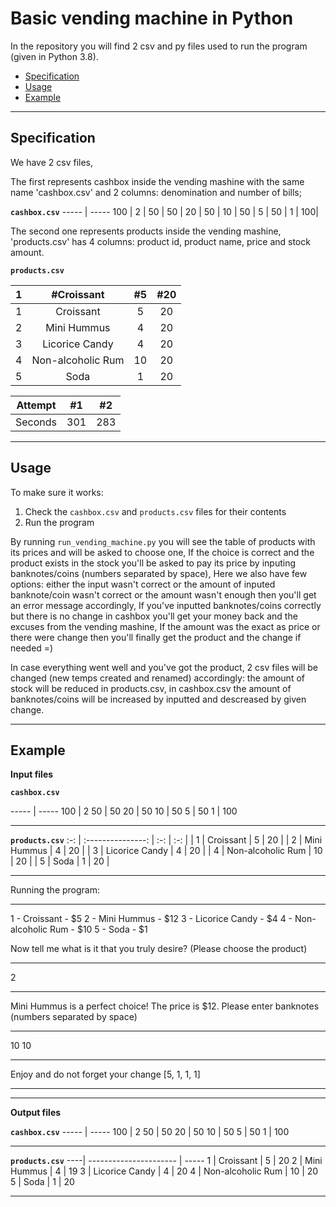 # Basic vending machine in Python

In the repository you will find 2 csv and py files used to run the program (given in Python 3.8).

- [Specification](#specification)
- [Usage](#usage)
- [Example](#example)

--------------------------------------------------------------------------------

## Specification

We have 2 csv files,

The first represents cashbox inside the vending mashine with the same name 'cashbox.csv' and 2 columns: denomination and number of bills;

**`cashbox.csv`**
----- | -----
100   | 2  |
50    | 50 |
20    | 50 |
10    | 50 |
5     | 50 |
1     | 100|

The second one represents products inside the vending mashine, 'products.csv' has 4 columns: product id, product name, price and stock amount.

**`products.csv`**

|  1  | #Croissant        |  #5 |  #20 |
| :--:| :---------------: | :--:| :--: |
|  1  | Croissant         |  5  |  20  |
|  2  | Mini Hummus       |  4  |  20  |
|  3  | Licorice Candy    |  4  |  20  |
|  4  | Non-alcoholic Rum |  10 |  20  |
|  5  | Soda              |  1  |  20  |


| Attempt | #1  | #2  |
| :-----: | :-: | :-: |
| Seconds | 301 | 283 |


--------------------------------------------------------------------------------

## Usage

To make sure it works:

1. Check the `cashbox.csv` and `products.csv` files for their contents
2. Run the program


By running `run_vending_machine.py` you will see the table of products with its prices and will be asked to choose one,
If the choice is correct and the product exists in the stock you'll be asked to pay its price by inputing banknotes/coins (numbers separated by space),
Here we also have few options: either the input wasn't correct or the amount of inputed banknote/coin wasn't correct or the amount wasn't enough then you'll get an error message accordingly, 
If you've inputted banknotes/coins correctly but there is no change in cashbox you'll get your money back and the excuses from the vending mashine,
If the amount was the exact as price or there were change then you'll finally get the product and the change if needed =)

In case everything went well and you've got the product, 2 csv files will be changed (new temps created and renamed) accordingly: the amount of stock will be reduced in products.csv, in cashbox.csv the amount of banknotes/coins will be increased by inputted and descreased by given change. 


--------------------------------------------------------------------------------

## Example

**Input files**

**`cashbox.csv`**

----- | -----
100   | 2
50    | 50
20    | 50
10    | 50
5     | 50
1     | 100

--------------------------------------------------------------------

**`products.csv`**
:-: | :---------------: | :-: | :-: |
| 1 | Croissant         | 5   | 20  |
| 2 | Mini Hummus       | 4   | 20  |
| 3 | Licorice Candy    | 4   | 20  |
| 4 | Non-alcoholic Rum | 10  | 20  |
| 5 | Soda              | 1   | 20  |

--------------------------------------------------------------------

Running the program:

----------------------------------------------
1 - Croissant - $5
2 - Mini Hummus - $12
3 - Licorice Candy - $4
4 - Non-alcoholic Rum - $10
5 - Soda - $1

Now tell me what is it that you truly desire? 
(Please choose the product)

----------------------------------------------
2

----------------------------------------------

Mini Hummus is a perfect choice! The price is $12. Please enter banknotes (numbers separated by space)

----------------------------------------------
10 10

----------------------------------------------

Enjoy and do not forget your change [5, 1, 1, 1]

----------------------------------------------


--------------------------------------------------------------------------------

**Output files**


**`cashbox.csv`**
----- | -----
100   | 2
50    | 50
20    | 50
10    | 50
5     | 50
1     | 100

--------------------------------------------------------------------

**`products.csv`**
----| ---------------------- | -----
1   | Croissant         | 5  | 20
2   | Mini Hummus       | 4  | 19
3   | Licorice Candy    | 4  | 20
4   | Non-alcoholic Rum | 10 | 20
5   | Soda              | 1  | 20

--------------------------------------------------------------------

